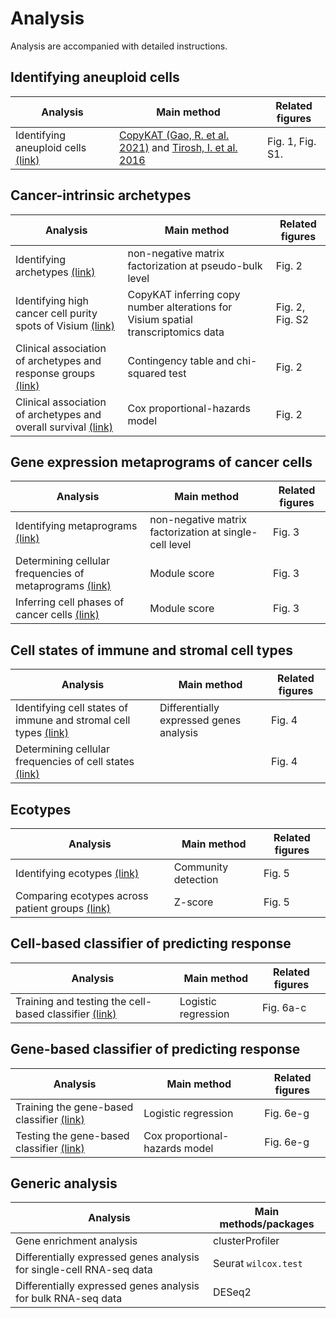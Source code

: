 # Analysis

Analysis are accompanied with detailed instructions. 


## Identifying aneuploid cells

| Analysis                                                                                                                           | Main method                                                                                                                                       | Related figures  |
| ---------------------------------------------------------------------------------------------------------------------------------- | ------------------------------------------------------------------------------------------------------------------------------------------------- | ---------------- |
| Identifying aneuploid cells [(link)](https://github.com/navinlabcode/tnbc-chemo/blob/main/analysis/identifying_aneuploid_cells.md) | [CopyKAT (Gao, R. et al. 2021)](https://doi.org/10.1038/s41587-020-00795-2) and [Tirosh, I. et al. 2016](https://doi.org/10.1126/science.aad0501) | Fig. 1, Fig. S1. |


## Cancer-intrinsic archetypes

| Analysis                                                           | Main method                                                                       | Related figures |
| ------------------------------------------------------------------ | --------------------------------------------------------------------------------- | --------------- |
| Identifying archetypes [(link)]()                                  | non-negative matrix factorization at pseudo-bulk level                            | Fig. 2          |
| Identifying high cancer cell purity spots of Visium [(link)]()      | CopyKAT inferring copy number alterations for Visium spatial transcriptomics data | Fig. 2, Fig. S2 |
| Clinical association of archetypes and response groups [(link)]()  | Contingency table and chi-squared test                                            | Fig. 2          |
| Clinical association of archetypes and overall survival [(link)]() | Cox proportional-hazards model                                                    | Fig. 2          |



## Gene expression metaprograms of cancer cells

| Analysis                                                    | Main method                                            | Related figures |
| ----------------------------------------------------------- | ------------------------------------------------------ | --------------- |
| Identifying metaprograms [(link)]()                         | non-negative matrix factorization at single-cell level | Fig. 3          |
| Determining cellular frequencies of metaprograms [(link)]() | Module score                                           | Fig. 3          |
| Inferring cell phases of cancer cells [(link)]()            | Module score                                           | Fig. 3          |


## Cell states of immune and stromal cell types

| Analysis                                                            | Main method                             | Related figures |
| ------------------------------------------------------------------- | --------------------------------------- | --------------- |
| Identifying cell states of immune and stromal cell types [(link)]() | Differentially expressed genes analysis | Fig. 4          |
| Determining cellular frequencies of cell states [(link)]()          |                                         | Fig. 4          |


## Ecotypes

| Analysis                                            | Main method         | Related figures |
| --------------------------------------------------- | ------------------- | --------------- |
| Identifying ecotypes [(link)]()                     | Community detection | Fig. 5          |
| Comparing ecotypes across patient groups [(link)]() | Z-score             | Fig. 5          |


## Cell-based classifier of predicting response

| Analysis                                                  | Main method         | Related figures |
| --------------------------------------------------------- | ------------------- | --------------- |
| Training and testing the cell-based classifier [(link)]() | Logistic regression | Fig. 6a-c       |


## Gene-based classifier of predicting response

| Analysis                                      | Main method                    | Related figures |
| --------------------------------------------- | ------------------------------ | --------------- |
| Training the gene-based classifier [(link)]() | Logistic regression            | Fig. 6e-g       |
| Testing the gene-based classifier [(link)]()  | Cox proportional-hazards model | Fig. 6e-g       |



## Generic analysis

| Analysis                                                             | Main methods/packages |
| -------------------------------------------------------------------- | --------------------- |
| Gene enrichment analysis                                             | clusterProfiler       |
| Differentially expressed genes analysis for single-cell RNA-seq data | Seurat `wilcox.test`  |
| Differentially expressed genes analysis for bulk RNA-seq data        | DESeq2                |

